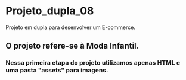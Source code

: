 # Projeto_dupla_08
Projeto em dupla para desenvolver um E-commerce.

## O projeto refere-se à Moda Infantil.

### Nessa primeira etapa do projeto utilizamos apenas HTML e uma pasta "assets" para imagens.